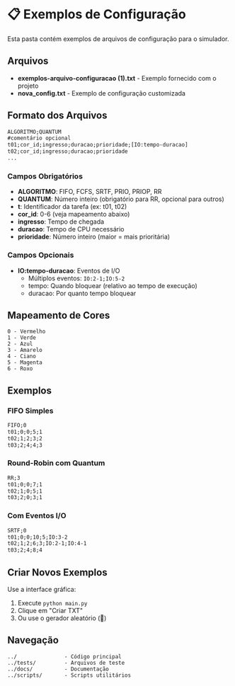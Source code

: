 # 📋 Exemplos de Configuração

Esta pasta contém exemplos de arquivos de configuração para o simulador.

## Arquivos

- **exemplos-arquivo-configuracao (1).txt** - Exemplo fornecido com o projeto
- **nova_config.txt** - Exemplo de configuração customizada

## Formato dos Arquivos

```txt
ALGORITMO;QUANTUM
#comentário opcional
t01;cor_id;ingresso;duracao;prioridade;[IO:tempo-duracao]
t02;cor_id;ingresso;duracao;prioridade
...
```

### Campos Obrigatórios
- **ALGORITMO**: FIFO, FCFS, SRTF, PRIO, PRIOP, RR
- **QUANTUM**: Número inteiro (obrigatório para RR, opcional para outros)
- **t<ID>**: Identificador da tarefa (ex: t01, t02)
- **cor_id**: 0-6 (veja mapeamento abaixo)
- **ingresso**: Tempo de chegada
- **duracao**: Tempo de CPU necessário
- **prioridade**: Número inteiro (maior = mais prioritária)

### Campos Opcionais
- **IO:tempo-duracao**: Eventos de I/O
  - Múltiplos eventos: `IO:2-1;IO:5-2`
  - tempo: Quando bloquear (relativo ao tempo de execução)
  - duracao: Por quanto tempo bloquear

## Mapeamento de Cores

```
0 - Vermelho
1 - Verde
2 - Azul
3 - Amarelo
4 - Ciano
5 - Magenta
6 - Roxo
```

## Exemplos

### FIFO Simples
```txt
FIFO;0
t01;0;0;5;1
t02;1;2;3;2
t03;2;4;4;3
```

### Round-Robin com Quantum
```txt
RR;3
t01;0;0;7;1
t02;1;0;5;1
t03;2;0;3;1
```

### Com Eventos I/O
```txt
SRTF;0
t01;0;0;10;5;IO:3-2
t02;1;2;6;3;IO:2-1;IO:4-1
t03;2;4;8;4
```

## Criar Novos Exemplos

Use a interface gráfica:
1. Execute `python main.py`
2. Clique em "Criar TXT"
3. Ou use o gerador aleatório (🎲)

## Navegação

```
../               - Código principal
../tests/         - Arquivos de teste
../docs/          - Documentação
../scripts/       - Scripts utilitários
```
